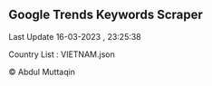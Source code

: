 

## Google Trends Keywords Scraper 
 
Last Update 16-03-2023 , 23:25:38

Country List :
VIETNAM.json



© Abdul Muttaqin 
